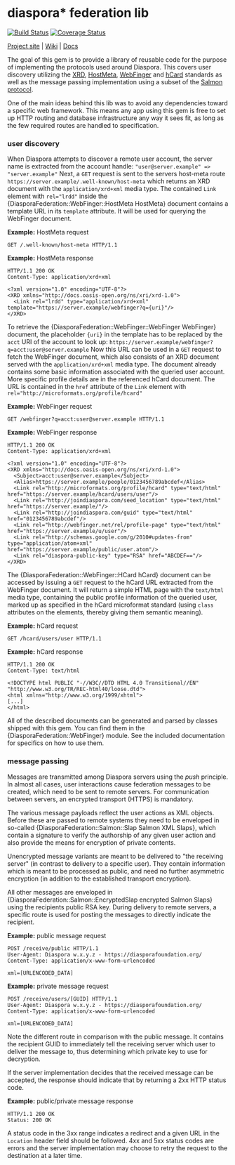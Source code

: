 
# diaspora* federation lib

[![Build Status](https://travis-ci.org/Raven24/diaspora-federation.png)](https://travis-ci.org/Raven24/diaspora-federation)
[![Coverage Status](https://coveralls.io/repos/Raven24/diaspora-federation/badge.png)](https://coveralls.io/r/Raven24/diaspora-federation)

[Project site](https://diasporafoundation.org) |
[Wiki](https://wiki.diasporafoundation.org) |
[Docs](http://rdoc.info/github/Raven24/diaspora-federation/master/frames)

The goal of this gem is to provide a library of reusable code for the purpose
of implementing the protocols used around Diaspora. This covers user discovery
utilizing the [XRD](http://docs.oasis-open.org/xri/xrd/v1.0/xrd-1.0.html),
[HostMeta](http://tools.ietf.org/html/rfc6415),
[WebFinger](http://tools.ietf.org/html/draft-jones-appsawg-webfinger) and
[hCard](http://microformats.org/wiki/hCard "hCard 1.0") standards as well as
the message passing implementation using a subset of the
[Salmon protocol](http://www.salmon-protocol.org/).

One of the main ideas behind this lib was to avoid any dependencies toward a
specific web framework. This means any app using this gem is free to set up
HTTP routing and database infrastructure any way it sees fit, as long as the
few required routes are handled to specification.


### user discovery

When Diaspora attempts to discover a remote user account, the server name is
extracted from the account handle: `"user@server.example" => "server.example"`
Next, a `GET` request is sent to the servers host-meta route
`https://server.example/.well-known/host-meta` which returns an XRD document with
the `application/xrd+xml` media type.
The contained `Link` element with `rel="lrdd"` inside the
{DiasporaFederation::WebFinger::HostMeta HostMeta} document contains a template
URL in its `template` attribute. It will be used for querying the WebFinger document.

**Example:** HostMeta request

    GET /.well-known/host-meta HTTP/1.1

**Example:** HostMeta response

    HTTP/1.1 200 OK
    Content-Type: application/xrd+xml

    <?xml version="1.0" encoding="UTF-8"?>
    <XRD xmlns="http://docs.oasis-open.org/ns/xri/xrd-1.0">
      <Link rel="lrdd" type="application/xrd+xml" template="https://server.example/webfinger?q={uri}"/>
    </XRD>

To retrieve the {DiasporaFederation::WebFinger::WebFinger WebFinger} document,
the placeholder `{uri}` in the template has to be replaced by the `acct` URI of
the account to look up:
`https://server.example/webfinger?q=acct:user@server.example`
Now this URL can be used in a `GET` request to fetch the WebFinger document, which
also consists of an XRD document served with the `application/xrd+xml` media type.
The document already contains some basic information associated with the queried
user account. More specific profile details are in the referenced hCard document.
The URL is contained in the `href` attribute of the `Link` element with
`rel="http://microformats.org/profile/hcard"`

**Example:** WebFinger request

    GET /webfinger?q=acct:user@server.example HTTP/1.1

**Example:** WebFinger response

    HTTP/1.1 200 OK
    Content-Type: application/xrd+xml

    <?xml version="1.0" encoding="UTF-8"?>
    <XRD xmlns="http://docs.oasis-open.org/ns/xri/xrd-1.0">
      <Subject>acct:user@server.example</Subject>
      <Alias>https://server.example/people/0123456789abcdef</Alias>
      <Link rel="http://microformats.org/profile/hcard" type="text/html" href="https://server.example/hcard/users/user"/>
      <Link rel="http://joindiaspora.com/seed_location" type="text/html" href="https://server.example/"/>
      <Link rel="http://joindiaspora.com/guid" type="text/html" href="0123456789abcdef"/>
      <Link rel="http://webfinger.net/rel/profile-page" type="text/html" href="https://server.example/u/user"/>
      <Link rel="http://schemas.google.com/g/2010#updates-from" type="application/atom+xml" href="https://server.example/public/user.atom"/>
      <Link rel="diaspora-public-key" type="RSA" href="ABCDEF=="/>
    </XRD>

The {DiasporaFederation::WebFinger::HCard hCard} document can be accessed by
issuing a `GET` request to the hCard URL extracted from the WebFinger document.
It will return a simple HTML page with the `text/html` media type, containing the
public profile information of the queried user, marked up as specified in the
hCard microformat standard (using `class` attributes on the elements,
thereby giving them semantic meaning).

**Example:** hCard request

    GET /hcard/users/user HTTP/1.1

**Example:** hCard response

    HTTP/1.1 200 OK
    Content-Type: text/html

    <!DOCTYPE html PUBLIC "-//W3C//DTD HTML 4.0 Transitional//EN" "http://www.w3.org/TR/REC-html40/loose.dtd">
    <html xmlns="http://www.w3.org/1999/xhtml">
    [...]
    </html>

All of the described documents can be generated and parsed by classes shipped
with this gem. You can find them in the {DiasporaFederation::WebFinger} module.
See the included documentation for specifics on how to use them.


### message passing

Messages are transmitted among Diaspora servers using the *push* principle.
In almost all cases, user interactions cause federation messages to be created,
which need to be sent to remote servers. For communication between servers, an
encrypted transport (HTTPS) is mandatory.

The various message payloads reflect the user actions as XML objects. Before
these are passed to remote systems they need to be enveloped in so-called
{DiasporaFederation::Salmon::Slap Salmon XML Slaps}, which contain a signature
to verify the authorship of any given user action and also provide the means for
encryption of private contents.

Unencrypted message variants are meant to be delivered to "the receiving server"
(in contrast to delivery to a specific user). They contain information which is
meant to be processed as public, and need no further asymmetric encryption (in
addition to the established transport encryption).

All other messages are enveloped in
{DiasporaFederation::Salmon::EncryptedSlap encrypted Salmon Slaps} using the
recipients public RSA key. During delivery to remote servers, a specific route
is used for posting the messages to directly indicate the recipient.

**Example:** public message request

    POST /receive/public HTTP/1.1
    User-Agent: Diaspora w.x.y.z - https://diasporafoundation.org/
    Content-Type: application/x-www-form-urlencoded

    xml=[URLENCODED_DATA]

**Example:** private message request

    POST /receive/users/[GUID] HTTP/1.1
    User-Agent: Diaspora w.x.y.z - https://diasporafoundation.org/
    Content-Type: application/x-www-form-urlencoded

    xml=[URLENCODED_DATA]

Note the different route in comparison with the public message. It contains the
recipient GUID to immediately tell the receiving server which user to deliver the
message to, thus determining which private key to use for decryption.

If the server implementation decides that the received message can be accepted,
the response should indicate that by returning a 2xx HTTP status code.

**Example:** public/private message response

    HTTP/1.1 200 OK
    Status: 200 OK

A status code in the 3xx range indicates a redirect and a given URL in the
`Location` header field should be followed.
4xx and 5xx status codes are errors and the server implementation may choose to
retry the request to the destination at a later time.
